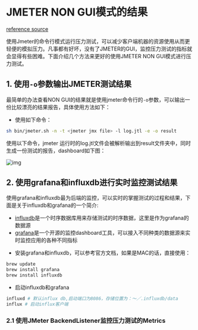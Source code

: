 # JMETER NON GUI模式的结果

[reference source](https://www.blazemeter.com/blog/how-to-use-grafana-to-monitor-jmeter-non-gui-results?utm_source=blog&utm_medium=BM_blog&utm_campaign=how-to-use-grafana-to-monitor-jmeter-non-gui-results2)

使用Jmeter的命令行模式运行压力测试，可以减少客户端机器的资源使用从而更轻便的模拟压力。凡事都有好坏，没有了JMETER的GUI，监控压力测试的指标就会显得有些困难。下面介绍几个方法来更好的使用JMETER NON GUI模式进行压力测试。

## 1. 使用```-o```参数输出JMETER测试结果

最简单的办法查看NON GUI的结果就是使用jmeter命令行的```-o```参数，可以输出一份比较漂亮的结果报告，具体使用方法如下：

- 使用如下命令：

```sh
sh bin/jmeter.sh -n -t <jmeter jmx file> -l log.jtl -e -o result
```

使用以下命令，jmeter 运行时的log.jtl文件会被解析输出到result文件夹中，同时生成一份测试的报告，dashboard如下图：

![img](../ref/jmeter_dashboard.jpg)

## 2. 使用grafana和influxdb进行实时监控测试结果

使用grafana和influxdb最为后端的监控，可以实时的掌握测试的过程和结果，下面是关于influxdb和grafana的一个简介:

- [influxdb](https://www.influxdata.com/)是一个时序数据库用来存储测试的时序数据，这里是作为grafana的数据源
- [grafana](http://docs.grafana.org/guides/getting_started/)是一个开源的监控dashboard工具，可以接入不同种类的数据源来实时监控应用的各种不同指标

* 安装grafana和influxdb，可以参考官方文档，如果是MAC的话，直接使用：

```sh
brew update
brew install grafana
brew install influxdb
```

* 启动influxdb和grafana

```sh
influxd # 默认influx db,启动端口为8086，存储位置为：～／.influxdb/data
influx # 启动influx客户端

```            

### 2.1 使用JMeter BackendListener监控压力测试的Metrics

